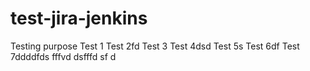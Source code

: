 # test-jira-jenkins
Testing purpose
Test 1
Test 2fd
Test 3
Test 4dsd
Test 5s
Test 6df
Test 7ddddfds
fffvd
dsfffd
sf
d

